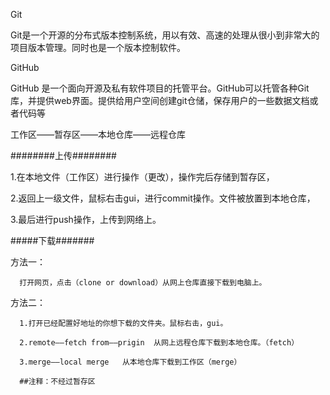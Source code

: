 Git 

Git是一个开源的分布式版本控制系统，用以有效、高速的处理从很小到非常大的项目版本管理。同时也是一个版本控制软件。

GitHub

GitHub 是一个面向开源及私有软件项目的托管平台。GitHub可以托管各种Git库，并提供web界面。提供给用户空间创建git仓储，保存用户的一些数据文档或者代码等

工作区——暂存区——本地仓库——远程仓库

########上传########

1.在本地文件（工作区）进行操作（更改），操作完后存储到暂存区，

2.返回上一级文件，鼠标右击gui，进行commit操作。文件被放置到本地仓库，

3.最后进行push操作，上传到网络上。

#####下载#######

方法一：

      打开网页，点击（clone or download）从网上仓库直接下载到电脑上。
      
方法二：

      1.打开已经配置好地址的你想下载的文件夹。鼠标右击，gui。
      
      2.remote——fetch from——prigin  从网上远程仓库下载到本地仓库。（fetch）
      
      3.merge——local merge   从本地仓库下载到工作区（merge）
      
      ##注释：不经过暂存区
